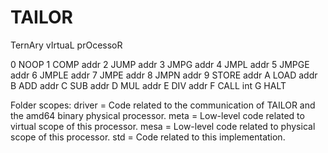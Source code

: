 # TAILOR
 TernAry vIrtuaL prOcessoR

0  NOOP
1  COMP    addr
2  JUMP    addr
3  JMPG    addr
4  JMPL    addr
5  JMPGE   addr
6  JMPLE   addr
7  JMPE    addr
8  JMPN    addr
9  STORE   addr
A  LOAD    addr
B  ADD     addr
C  SUB     addr
D  MUL     addr
E  DIV     addr
F  CALL    int
G  HALT

Folder scopes:
driver  = Code related to the communication of TAILOR and the amd64 binary physical processor.
meta    = Low-level code related to virtual scope of this processor.
mesa    = Low-level code related to physical scope of this processor.
std     = Code related to this implementation.